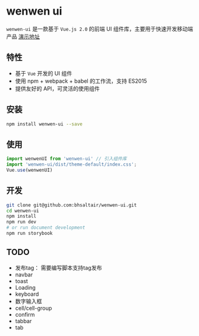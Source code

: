 # wenwen ui
`wenwen-ui` 是一款基于 `Vue.js 2.0` 的前端 UI 组件库，主要用于快速开发移动端产品
[演示地址](https://bhaltair.github.io/wenwen-ui)

## 特性

- 基于 `Vue` 开发的 UI 组件
- 使用 npm + webpack + babel 的工作流，支持 ES2015
- 提供友好的 API，可灵活的使用组件

## 安装
```bash
npm install wenwen-ui --save
```

## 使用

```js
import wenwenUI from 'wenwen-ui' // 引入组件库
import 'wenwen-ui/dist/theme-default/index.css';
Vue.use(wenwenUI)
```

## 开发
```bash
git clone git@github.com:bhsaltair/wenwen-ui.git
cd wenwen-ui
npm install
npm run dev
# or run document development
npm run storybook

```

## TODO
- 发布tag： 需要编写脚本支持tag发布
- navbar
- toast
- Loading
- keyboard
- 数字输入框
- cell/cell-group
- confirm
- tabbar
- tab
